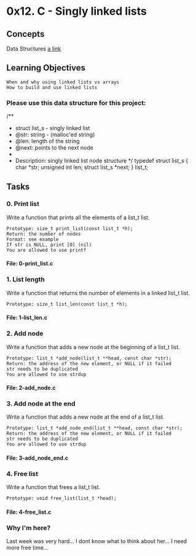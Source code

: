 # 0x12. C - Singly linked lists
## Concepts
Data Structures
[a link](https://www.geeksforgeeks.org/data-structures/)
## Learning Objectives

    When and why using linked lists vs arrays
    How to build and use linked lists

### Please use this data structure for this project:
/**
 * struct list_s - singly linked list
 * @str: string - (malloc'ed string)
 * @len: length of the string
 * @next: points to the next node
 *
 * Description: singly linked list node structure
 */
typedef struct list_s
{
    char *str;
    unsigned int len;
    struct list_s *next;
} list_t;

## Tasks
### 0. Print list 
Write a function that prints all the elements of a list_t list.

    Prototype: size_t print_list(const list_t *h);
    Return: the number of nodes
    Format: see example
    If str is NULL, print [0] (nil)
    You are allowed to use printf
#### File: 0-print_list.c
### 1. List length
Write a function that returns the number of elements in a linked list_t list.

    Prototype: size_t list_len(const list_t *h);

#### File: 1-list_len.c
### 2. Add node 
Write a function that adds a new node at the beginning of a list_t list.

    Prototype: list_t *add_node(list_t **head, const char *str);
    Return: the address of the new element, or NULL if it failed
    str needs to be duplicated
    You are allowed to use strdup

#### File: 2-add_node.c
### 3. Add node at the end 
Write a function that adds a new node at the end of a list_t list.

    Prototype: list_t *add_node_end(list_t **head, const char *str);
    Return: the address of the new element, or NULL if it failed
    str needs to be duplicated
    You are allowed to use strdup

#### File: 3-add_node_end.c
### 4. Free list 
Write a function that frees a list_t list.

    Prototype: void free_list(list_t *head);

#### File: 4-free_list.c
### Why I'm here?
Last week was very hard...
I dont know what to think about her...
I need more free time...

